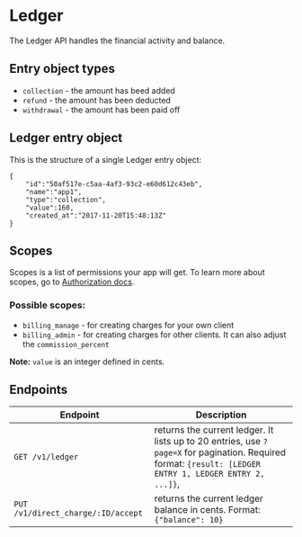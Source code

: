 # Ledger

The Ledger API handles the financial activity and balance.

## Entry object types

* `collection` - the amount has beed added
* `refund` - the amount has been deducted
* `withdrawal` - the amount has been paid off

## Ledger entry object

This is the structure of a single Ledger entry object:

```
{
	"id":"50af517e-c5aa-4af3-93c2-e60d612c43eb",
	"name":"app1",
	"type":"collection",
	"value":160,
	"created_at":"2017-11-20T15:48:13Z"
}
```

## Scopes

Scopes is a list of permissions your app will get. To learn more about scopes, go to [Authorization docs](https://docs.livechatinc.com/authorization/).

### Possible scopes:

* `billing_manage` - for creating charges for your own client
* `billing_admin` - for creating charges for other clients. It can also adjust the `commission_percent`

**Note:** `value` is an integer defined in cents.

## Endpoints

| Endpoint                           | Description                                                                                                                                              |
| ---------------------------------- | -------------------------------------------------------------------------------------------------------------------------------------------------------- |
| `GET /v1/ledger`                   | returns the current ledger. It lists up to 20 entries, use `?page=X` for pagination. Required format: `{result: [LEDGER ENTRY 1, LEDGER ENTRY 2, ...]}`, |
| `PUT /v1/direct_charge/:ID/accept` | returns the current ledger balance in cents. Format: `{"balance": 10}`                                                                                   |
